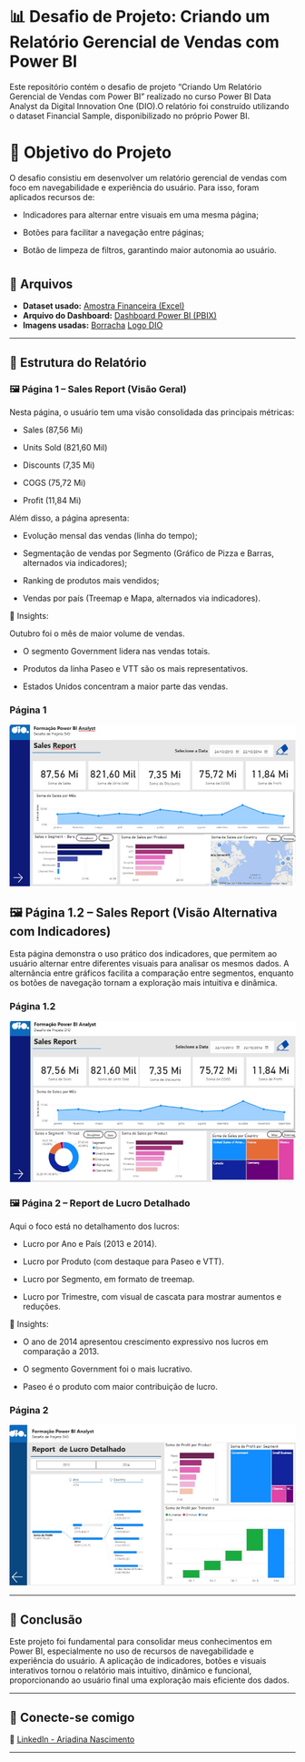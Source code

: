 # 📊 Desafio de Projeto: Criando um Relatório Gerencial de Vendas com Power BI

Este repositório contém o desafio de projeto “Criando Um Relatório Gerencial de Vendas com Power BI” realizado no curso Power BI Data Analyst da Digital Innovation One (DIO).O relatório foi construído utilizando o dataset Financial Sample, disponibilizado no próprio Power BI.

# 🎯 Objetivo do Projeto

O desafio consistiu em desenvolver um relatório gerencial de vendas com foco em navegabilidade e experiência do usuário. Para isso, foram aplicados recursos de:

- Indicadores para alternar entre visuais em uma mesma página;

- Botões para facilitar a navegação entre páginas;

- Botão de limpeza de filtros, garantindo maior autonomia ao usuário.

#
## 📁 Arquivos

* **Dataset usado:** [Amostra Financeira (Excel)](Arquivos/Financial%20Sample.xlsx)
* **Arquivo do Dashboard:** [Dashboard Power BI (PBIX)](Arquivos/dashboard_gerencial_vendas_pbi.pbix)
* **Imagens usadas:** [Borracha](Arquivos/Clean%blue.png) [Logo DIO](Arquivos/logo_dio.png)


---

## 📝 Estrutura do Relatório  

### 🖼️ Página 1 – Sales Report (Visão Geral)

Nesta página, o usuário tem uma visão consolidada das principais métricas:

- Sales (87,56 Mi)

- Units Sold (821,60 Mil)

- Discounts (7,35 Mi)

- COGS (75,72 Mi)

- Profit (11,84 Mi)

Além disso, a página apresenta:

- Evolução mensal das vendas (linha do tempo);

- Segmentação de vendas por Segmento (Gráfico de Pizza e Barras, alternados via indicadores);

- Ranking de produtos mais vendidos;

- Vendas por país (Treemap e Mapa, alternados via indicadores).

📌 Insights:

Outubro foi o mês de maior volume de vendas.

- O segmento Government lidera nas vendas totais.

- Produtos da linha Paseo e VTT são os mais representativos.

- Estados Unidos concentram a maior parte das vendas.

### Página 1  
![Visão 1](Arquivos/pagina1.jpg) 

## 🖼️ Página 1.2 – Sales Report (Visão Alternativa com Indicadores)

Esta página demonstra o uso prático dos indicadores, que permitem ao usuário alternar entre diferentes visuais para analisar os mesmos dados. A alternância entre gráficos facilita a comparação entre segmentos, enquanto os botões de navegação tornam a exploração mais intuitiva e dinâmica.

### Página 1.2 
![Visão 1.2](Arquivos/pagina1.2.jpg) 

### 🖼️ Página 2 – Report de Lucro Detalhado

Aqui o foco está no detalhamento dos lucros:

- Lucro por Ano e País (2013 e 2014).

- Lucro por Produto (com destaque para Paseo e VTT).

- Lucro por Segmento, em formato de treemap.

- Lucro por Trimestre, com visual de cascata para mostrar aumentos e reduções.

📌 Insights:

- O ano de 2014 apresentou crescimento expressivo nos lucros em comparação a 2013.

- O segmento Government foi o mais lucrativo.

- Paseo é o produto com maior contribuição de lucro.

### Página 2
![Visão 1.2](Arquivos/pagina2.jpg) 

---

## 🚀 Conclusão

Este projeto foi fundamental para consolidar meus conhecimentos em Power BI, especialmente no uso de recursos de navegabilidade e experiência do usuário.
A aplicação de indicadores, botões e visuais interativos tornou o relatório mais intuitivo, dinâmico e funcional, proporcionando ao usuário final uma exploração mais eficiente dos dados.


---

## 🔗 Conecte-se comigo  
📌 [LinkedIn - Ariadina Nascimento](https://www.linkedin.com/in/ariadinaanascimento)  

---
